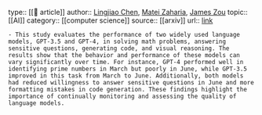 type:: [[📝 article]]
author:: [Lingjiao Chen](https://arxiv.org/search/cs?searchtype=author&query=Chen%2C+L), [Matei Zaharia](https://arxiv.org/search/cs?searchtype=author&query=Zaharia%2C+M), [James Zou](https://arxiv.org/search/cs?searchtype=author&query=Zou%2C+J)
topic:: [[AI]]
category:: [[computer science]]
source:: [[arxiv]]
url:: [link](https://arxiv.org/abs/2307.09009)

	- This study evaluates the performance of two widely used language models, GPT-3.5 and GPT-4, in solving math problems, answering sensitive questions, generating code, and visual reasoning. The results show that the behavior and performance of these models can vary significantly over time. For instance, GPT-4 performed well in identifying prime numbers in March but poorly in June, while GPT-3.5 improved in this task from March to June. Additionally, both models had reduced willingness to answer sensitive questions in June and more formatting mistakes in code generation. These findings highlight the importance of continually monitoring and assessing the quality of language models.